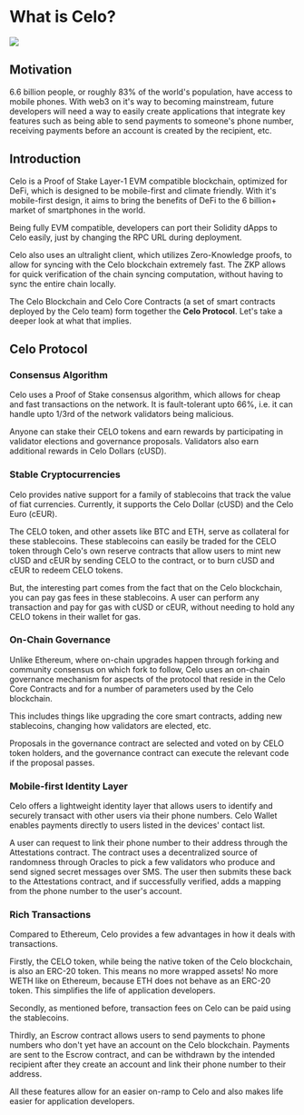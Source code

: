 # What is Celo?

![](https://i.imgur.com/hteAbzk.png)

## Motivation

6.6 billion people, or roughly 83% of the world's population, have access to mobile phones. With web3 on it's way to becoming mainstream, future developers will need a way to easily create applications that integrate key features such as being able to send payments to someone's phone number, receiving payments before an account is created by the recipient, etc. 

## Introduction

Celo is a Proof of Stake Layer-1 EVM compatible blockchain, optimized for DeFi, which is designed to be mobile-first and climate friendly. With it's mobile-first design, it aims to bring the benefits of DeFi to the 6 billion+ market of smartphones in the world.

Being fully EVM compatible, developers can port their Solidity dApps to Celo easily, just by changing the RPC URL during deployment. 

Celo also uses an ultralight client, which utilizes Zero-Knowledge proofs, to allow for syncing with the Celo blockchain extremely fast. The ZKP allows for quick verification of the chain syncing computation, without having to sync the entire chain locally.

The Celo Blockchain and Celo Core Contracts (a set of smart contracts deployed by the Celo team) form together the **Celo Protocol**. Let's take a deeper look at what that implies.

<Quiz questionId="b83cfe70-0908-429b-bca1-3dad336d0de5" />
<Quiz questionId="7828b315-ab7c-4d60-8cce-bb31a9f555f9" />

## Celo Protocol

### Consensus Algorithm
Celo uses a Proof of Stake consensus algorithm, which allows for cheap and fast transactions on the network. It is fault-tolerant upto 66%, i.e. it can handle upto 1/3rd of the network validators being malicious.

Anyone can stake their CELO tokens and earn rewards by participating in validator elections and governance proposals. Validators also earn additional rewards in Celo Dollars (cUSD).

<Quiz questionId="14ae17e1-8aee-4b6a-81a5-794c9175c0ee" />

### Stable Cryptocurrencies
Celo provides native support for a family of stablecoins that track the value of fiat currencies. Currently, it supports the Celo Dollar (cUSD) and the Celo Euro (cEUR).

The CELO token, and other assets like BTC and ETH, serve as collateral for these stablecoins. These stablecoins can easily be traded for the CELO token through Celo's own reserve contracts that allow users to mint new cUSD and cEUR by sending CELO to the contract, or to burn cUSD and cEUR to redeem CELO tokens.

But, the interesting part comes from the fact that on the Celo blockchain, you can pay gas fees in these stablecoins. A user can perform any transaction and pay for gas with cUSD or cEUR, without needing to hold any CELO tokens in their wallet for gas.

<Quiz questionId="104359af-0a2f-43a8-934c-698ca39abf47" />
<Quiz questionId="130ccc2c-3db4-4ffa-bbd8-eb6c8fea16fa" />
<Quiz questionId="dda61c95-b9ef-40f4-bf61-5d02392fd12e" />

### On-Chain Governance
Unlike Ethereum, where on-chain upgrades happen through forking and community consensus on which fork to follow, Celo uses an on-chain governance mechanism for aspects of the protocol that reside in the Celo Core Contracts and for a number of parameters used by the Celo blockchain.

This includes things like upgrading the core smart contracts, adding new stablecoins, changing how validators are elected, etc.

Proposals in the governance contract are selected and voted on by CELO token holders, and the governance contract can execute the relevant code if the proposal passes.

<Quiz questionId="b840d45e-ce27-4b53-aa76-553f41795916" />

### Mobile-first Identity Layer
Celo offers a lightweight identity layer that allows users to identify and securely transact with other users via their phone numbers. Celo Wallet enables payments directly to users listed in the devices' contact list.

A user can request to link their phone number to their address through the Attestations contract. The contract uses a decentralized source of randomness through Oracles to pick a few validators who produce and send signed secret messages over SMS. The user then submits these back to the Attestations contract, and if successfully verified, adds a mapping from the phone number to the user's account.

<Quiz questionId="c32f430a-d429-47e8-8869-ed62bc214bab" />

### Rich Transactions
Compared to Ethereum, Celo provides a few advantages in how it deals with transactions.

Firstly, the CELO token, while being the native token of the Celo blockchain, is also an ERC-20 token. This means no more wrapped assets! No more WETH like on Ethereum, because ETH does not behave as an ERC-20 token. This simplifies the life of application developers.

Secondly, as mentioned before, transaction fees on Celo can be paid using the stablecoins. 

Thirdly, an Escrow contract allows users to send payments to phone numbers who don't yet have an account on the Celo blockchain. Payments are sent to the Escrow contract, and can be withdrawn by the intended recipient after they create an account and link their phone number to their address.

All these features allow for an easier on-ramp to Celo and also makes life easier for application developers.

<SubmitQuiz />
